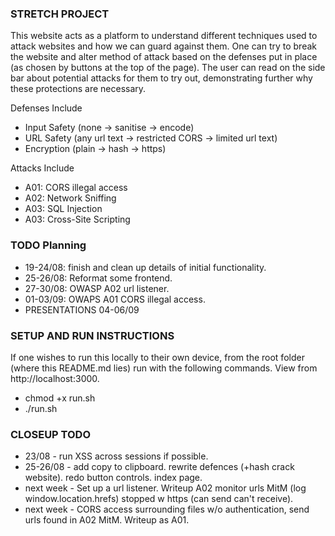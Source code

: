 ### STRETCH PROJECT
This website acts as a platform to understand different techniques used to attack websites and how we can guard against them. One can try to break the website and alter method of attack based on the defenses put in place (as chosen by buttons at the top of the page). The user can read on the side bar about potential attacks for them to try out, demonstrating further why these protections are necessary. 

Defenses Include
- Input Safety (none -> sanitise -> encode)
- URL Safety (any url text -> restricted CORS -> limited url text)
- Encryption (plain -> hash -> https)

Attacks Include
- A01: CORS illegal access
- A02: Network Sniffing
- A03: SQL Injection
- A03: Cross-Site Scripting

### TODO Planning
- 19-24/08: finish and clean up details of initial functionality.
- 25-26/08: Reformat some frontend.
- 27-30/08: OWASP A02 url listener.
- 01-03/09: OWAPS A01 CORS illegal access.
- PRESENTATIONS 04-06/09

### SETUP AND RUN INSTRUCTIONS
If one wishes to run this locally to their own device, from the root folder (where this README.md lies) run with the following commands. View from http://localhost:3000.
- chmod +x run.sh
- ./run.sh

### CLOSEUP TODO
- 23/08 - run XSS across sessions if possible.
- 25-26/08 - add copy to clipboard. rewrite defences (+hash crack website). redo button controls. index page.
- next week - Set up a url listener. Writeup A02 monitor urls MitM (log window.location.hrefs) stopped w https (can send can't receive).
- next week - CORS access surrounding files w/o authentication, send urls found in A02 MitM. Writeup as A01.
